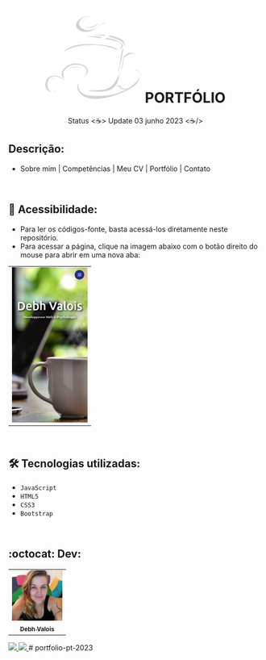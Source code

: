 <h1 align="center">
  <img alt="Xícara de Café" title="portfolio" src="./img/icon6.png"/>
  PORTFÓLIO
</h1>
<p align="center"> Status <☕> Update 03 junho 2023 <☕/></p>


## Descrição:
- Sobre mim | Competências | Meu CV | Portfólio | Contato

</br>

## 📁 Acessibilidade:
- Para ler os códigos-fonte, basta acessá-los diretamente neste repositório.
- Para acessar a página, clique na imagem abaixo com o botão direito do mouse para abrir em uma nova aba:
<table align="center">
  <tr>
    <td>
      <a href="https://debhvalois.github.io/portfolio-pt-2023/" alt="Page" target="_blank">
        <img src="img/mobile.jpg" width="150px" alt="mobile"/>
      </a>
    </td>
  </tr>
</table>

</br>

## 🛠️ Tecnologias utilizadas:
- ``JavaScript``
- ``HTML5``
- ``CSS3``
- ``Bootstrap``

</br>

## :octocat: Dev: 
<table>
  <tr>
    <td align="center">
      <a href="#">
        <img src="./img/autora.jpeg" width="100px" alt="Retrato"/><br>
        <sub>
          <b>Debh Valois</b>
        </sub>
      </a>
    </td>
  </tr>
</table>
<a href="https://www.linkedin.com/in/debhvaloispsy" alt="LinkedIn" target="_blank">
<img src="https://img.shields.io/badge/LinkedIn-%230077B5.svg?&style=flat-square&logo=linkedin&logoColor=white">
</a>
<a href="https://wa.me/message/BEJEUW7SBB2HH1" alt="WhatsApp" target="_blank">
<img src="https://img.shields.io/badge/-WhatsApp-25d366?style=flat-square&labelColor=25d366&logo=whatsapp&logoColor=white&link=https://wa.me/5584981430120">
</a>
# portfolio-pt-2023
